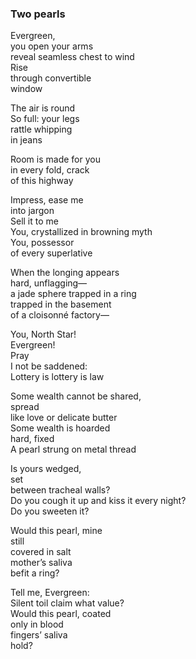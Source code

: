 ### Two pearls

Evergreen,\
you open your arms\
reveal seamless chest to wind\
Rise\
through convertible\
window

The air is round\
So full: your legs\
rattle whipping\
in jeans

Room is made for you\
in every fold, crack\
of this highway

Impress, ease me\
into jargon\
Sell it to me\
You, crystallized in browning myth\
You, possessor\
of every superlative

When the longing appears\
hard, unflagging—\
a jade sphere trapped in a ring\
trapped in the basement\
of a cloisonné factory—

You, North Star!\
Evergreen!\
Pray\
I not be saddened:\
Lottery is lottery is law

Some wealth cannot be shared,\
spread\
like love or delicate butter\
Some wealth is hoarded\
hard, fixed\
A pearl strung on metal thread

Is yours wedged,\
set\
between tracheal walls?\
Do you cough it up and kiss it every night?\
Do you sweeten it?

Would this pearl, mine\
still\
covered in salt\
mother’s saliva\
befit a ring?

Tell me, Evergreen:\
Silent toil claim what value?\
Would this pearl, coated\
only in blood\
fingers’ saliva\
hold?

